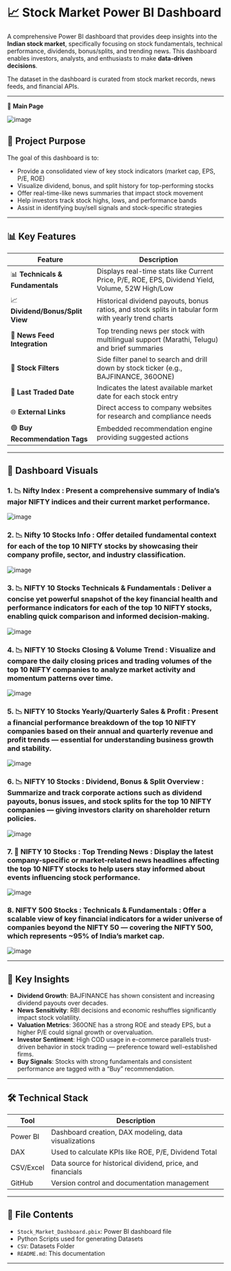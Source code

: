 # 📈 Stock Market Power BI Dashboard

A comprehensive Power BI dashboard that provides deep insights into the **Indian stock market**, specifically focusing on stock fundamentals, technical performance, dividends, bonus/splits, and trending news. This dashboard enables investors, analysts, and enthusiasts to make **data-driven decisions**.

The dataset in the dashboard is curated from stock market records, news feeds, and financial APIs.

---
📌 **Main Page**

![image](https://github.com/user-attachments/assets/00fbe065-c6a2-4213-9611-b5c1a2383f1f)

## 📌 Project Purpose

The goal of this dashboard is to:

- Provide a consolidated view of key stock indicators (market cap, EPS, P/E, ROE)
- Visualize dividend, bonus, and split history for top-performing stocks
- Offer real-time-like news summaries that impact stock movement
- Help investors track stock highs, lows, and performance bands
- Assist in identifying buy/sell signals and stock-specific strategies

---

## 📊 Key Features

| Feature                  | Description |
|--------------------------|-------------|
| 📊 **Technicals & Fundamentals** | Displays real-time stats like Current Price, P/E, ROE, EPS, Dividend Yield, Volume, 52W High/Low |
| 📈 **Dividend/Bonus/Split View** | Historical dividend payouts, bonus ratios, and stock splits in tabular form with yearly trend charts |
| 📰 **News Feed Integration** | Top trending news per stock with multilingual support (Marathi, Telugu) and brief summaries |
| 📌 **Stock Filters** | Side filter panel to search and drill down by stock ticker (e.g., BAJFINANCE, 360ONE) |
| 📆 **Last Traded Date** | Indicates the latest available market date for each stock entry |
| 🌐 **External Links** | Direct access to company websites for research and compliance needs |
| 🟢 **Buy Recommendation Tags** | Embedded recommendation engine providing suggested actions |

---

## 📍 Dashboard Visuals


### 1. 📉  **Nifty Index** : Present a comprehensive summary of India’s major NIFTY indices and their current market performance.

![image](https://github.com/user-attachments/assets/0e34822a-b52b-42fb-81d6-cd561cc0ff6f)


### 2. 📉 **Nifty 10 Stocks Info** : Offer detailed fundamental context for each of the top 10 NIFTY stocks by showcasing their company profile, sector, and industry classification.

![image](https://github.com/user-attachments/assets/0813b3f9-a76f-4313-a2e4-365b13e9ea8e)


### 3. 📉 **NIFTY 10 Stocks Technicals & Fundamentals** : Deliver a concise yet powerful snapshot of the key financial health and performance indicators for each of the top 10 NIFTY stocks, enabling quick comparison and informed decision-making.

![image](https://github.com/user-attachments/assets/2096aaf5-82d3-41ec-8310-4661907923c3)


### 4. 📉 **NIFTY 10 Stocks Closing & Volume Trend** :  Visualize and compare the daily closing prices and trading volumes of the top 10 NIFTY companies to analyze market activity and momentum patterns over time.

![image](https://github.com/user-attachments/assets/c00781da-919c-4a4e-84dd-d3907842c395)


### 5. 📉 **NIFTY 10 Stocks Yearly/Quarterly Sales & Profit** : Present a financial performance breakdown of the top 10 NIFTY companies based on their annual and quarterly revenue and profit trends — essential for understanding business growth and stability.

![image](https://github.com/user-attachments/assets/be4ca706-9af4-4524-ac63-fae4cacf43a4)


### 6. 📉 **NIFTY 10 Stocks : Dividend, Bonus & Split Overview** : Summarize and track corporate actions such as dividend payouts, bonus issues, and stock splits for the top 10 NIFTY companies — giving investors clarity on shareholder return policies.

![image](https://github.com/user-attachments/assets/02ccf230-6491-41a1-b5cb-1d9b6410281e)

### 7. 📰 **NIFTY 10 Stocks : Top Trending News** : Display the latest company-specific or market-related news headlines affecting the top 10 NIFTY stocks to help users stay informed about events influencing stock performance.

![image](https://github.com/user-attachments/assets/0cbe6c4b-b1bc-465d-afac-0e0efc588898)


### 8. NIFTY 500 Stocks : Technicals & Fundamentals : Offer a scalable view of key financial indicators for a wider universe of companies beyond the NIFTY 50 — covering the NIFTY 500, which represents ~95% of India’s market cap.

![image](https://github.com/user-attachments/assets/89beafe7-aefe-4d79-a578-e492ed06e647)

---

## 🧠 Key Insights

- **Dividend Growth**: BAJFINANCE has shown consistent and increasing dividend payouts over decades.
- **News Sensitivity**: RBI decisions and economic reshuffles significantly impact stock volatility.
- **Valuation Metrics**: 360ONE has a strong ROE and steady EPS, but a higher P/E could signal growth or overvaluation.
- **Investor Sentiment**: High COD usage in e-commerce parallels trust-driven behavior in stock trading — preference toward well-established firms.
- **Buy Signals**: Stocks with strong fundamentals and consistent performance are tagged with a “Buy” recommendation.

---

## 🛠️ Technical Stack

| Tool        | Description |
|-------------|-------------|
| Power BI    | Dashboard creation, DAX modeling, data visualizations |
| DAX         | Used to calculate KPIs like ROE, P/E, Dividend Total |
| CSV/Excel   | Data source for historical dividend, price, and financials |
| GitHub      | Version control and documentation management |

---

## 📂 File Contents

- `Stock_Market_Dashboard.pbix`: Power BI dashboard file
- Python Scripts used for generating Datasets
- `CSV`: Datasets Folder
- `README.md`: This documentation

---

